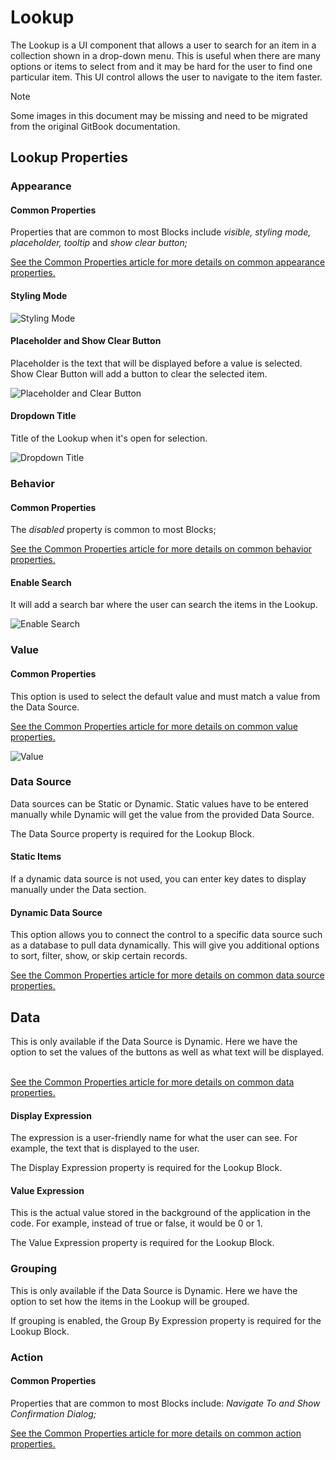 # Lookup

The Lookup is a UI component that allows a user to search for an item in a collection shown in a drop-down menu. This is useful when there are many options or items to select from and it may be hard for the user to find one particular item. This UI control allows the user to navigate to the item faster.

> [!NOTE]
> Some images in this document may be missing and need to be migrated from the original GitBook documentation.

## Lookup Properties

### Appearance

#### Common Properties&#x20;

Properties that are common to most Blocks include _visible, styling mode, placeholder, tooltip_ and _show clear button;_

[See the Common Properties article for more details on common appearance properties.](../common-properties.md#appearance)

#### Styling Mode

![Styling Mode](../images/image-493.png)

#### Placeholder and Show Clear Button

Placeholder is the text that will be displayed before a value is selected.\
Show Clear Button will add a button to clear the selected item.

![Placeholder and Clear Button](../images/image-748.png)

#### Dropdown Title

Title of the Lookup when it's open for selection.

![Dropdown Title](../images/image-993.png)

### Behavior

#### Common Properties

The _disabled_ property is common to most Blocks;

[See the Common Properties article for more details on common behavior properties.](../common-properties.md#behavior)

#### Enable Search

It will add a search bar where the user can search the items in the Lookup.

![Enable Search](../images/image-1653.png)

### Value

#### Common Properties

This option is used to select the default value and must match a value from the Data Source.&#x20;

[See the Common Properties article for more details on common value properties.](../common-properties.md#behavior-1)

![Value](../images/image-676.png)

### Data Source

‌Data sources can be Static or Dynamic. Static values have to be entered manually while Dynamic will get the value from the provided Data Source.&#x20;

The Data Source property is required for the Lookup Block.

#### Static Items&#x20;

If a dynamic data source is not used, you can enter key dates to display manually under the Data section.&#x20;

#### Dynamic Data Source&#x20;

This option allows you to connect the control to a specific data source such as a database to pull data dynamically. This will give you additional options to sort, filter, show, or skip certain records.

[See the Common Properties article for more details on common data source properties.](../common-properties.md#data-source)

## Data

This is only available if the Data Source is Dynamic. Here we have the option to set the values of the buttons as well as what text will be displayed. ‌

[See the Common Properties article for more details on common data properties.](../common-properties.md)

#### Display Expression&#x20;

The expression is a user-friendly name for what the user can see. For example, the text that is displayed to the user.

The Display Expression property is required for the Lookup Block.

#### Value Expression

This is the actual value stored in the background of the application in the code. For example, instead of true or false, it would be 0 or 1.

The Value Expression property is required for the Lookup Block.

### Grouping

This is only available if the Data Source is Dynamic. Here we have the option to set how the items in the Lookup will be grouped.

If grouping is enabled, the Group By Expression property is required for the Lookup Block.

### Action

#### Common Properties

Properties that are common to most Blocks include: _Navigate To and Show Confirmation Dialog;_

[See the Common Properties article for more details on common action properties.](../common-properties.md#action)
